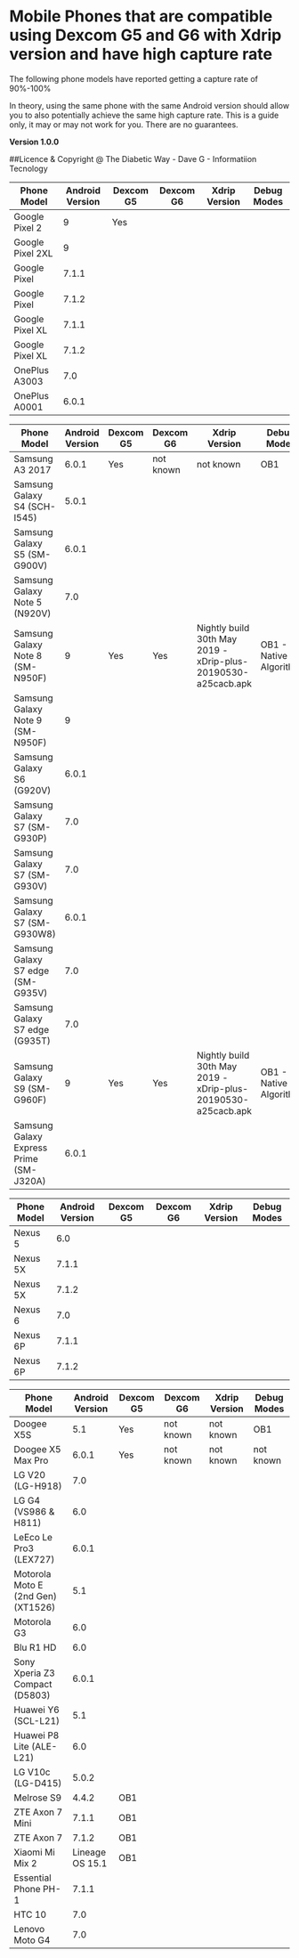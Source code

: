 # Mobile Phones that are compatible using Dexcom G5 and G6 with Xdrip version and  have high capture rate



The following phone models have reported getting a capture rate of 90%-100%

In theory, using the same phone with the same Android version should allow you to also potentially achieve the same high capture rate. This is a guide only, it may or may not work for you. There are no guarantees.

**Version 1.0.0**

##Licence & Copyright
@ The Diabetic Way - Dave G - Informatiion Tecnology

Phone Model | Android Version | Dexcom G5 | Dexcom G6 | Xdrip Version  | Debug Modes
--- | --- | ---  | ---  | ---   | ---
Google Pixel 2 | 9 | Yes| 
Google Pixel 2XL | 9 |
Google Pixel | 7.1.1 |
Google Pixel | 7.1.2 |
Google Pixel XL | 7.1.1
Google Pixel XL | 7.1.2
OnePlus A3003 | 7.0
OnePlus A0001 | 6.0.1

Phone Model | Android Version | Dexcom G5 | Dexcom G6 | Xdrip Version  | Debug Modes
--- | --- | ---  | ---  | ---   | ---
Samsung A3 2017 | 6.0.1 |Yes | not known | not known| OB1 
Samsung Galaxy S4 (SCH-I545) | 5.0.1
Samsung Galaxy S5 (SM-G900V) | 6.0.1
Samsung Galaxy Note 5 (N920V) | 7.0
Samsung Galaxy Note 8 (SM-N950F) | 9 | Yes| Yes|  Nightly build 30th May 2019 - xDrip-plus-20190530-a25cacb.apk | OB1 - Native Algorithm
Samsung Galaxy Note 9 (SM-N950F) | 9
Samsung Galaxy S6 (G920V) | 6.0.1
Samsung Galaxy S7 (SM-G930P) | 7.0
Samsung Galaxy S7 (SM-G930V) | 7.0
Samsung Galaxy S7 (SM-G930W8) | 6.0.1
Samsung Galaxy S7 edge (SM-G935V) | 7.0
Samsung Galaxy S7 edge (G935T) | 7.0
Samsung Galaxy S9 (SM-G960F) | 9 | Yes| Yes|  Nightly build 30th May 2019 - xDrip-plus-20190530-a25cacb.apk | OB1 - Native Algorithm
Samsung Galaxy Express Prime (SM-J320A) | 6.0.1

Phone Model | Android Version | Dexcom G5 | Dexcom G6 | Xdrip Version  | Debug Modes
--- | --- | ---  | ---  | ---   | ---
Nexus 5 | 6.0
Nexus 5X | 7.1.1
Nexus 5X | 7.1.2
Nexus 6 | 7.0
Nexus 6P | 7.1.1
Nexus 6P | 7.1.2

Phone Model | Android Version | Dexcom G5 | Dexcom G6 | Xdrip Version  | Debug Modes
--- | --- | ---  | ---  | ---   | ---
Doogee X5S  | 5.1 | Yes  | not known | not known | OB1
Doogee X5 Max Pro | 6.0.1 | Yes  | not known  | not known  | not known
LG V20 (LG-H918) | 7.0
LG G4 (VS986 & H811) | 6.0
LeEco Le Pro3 (LEX727) | 6.0.1
Motorola Moto E (2nd Gen) (XT1526) | 5.1
Motorola G3 | 6.0
Blu R1 HD | 6.0
Sony Xperia Z3 Compact (D5803) | 6.0.1
Huawei Y6 (SCL-L21) | 5.1
Huawei P8 Lite (ALE-L21) | 6.0
LG V10c (LG-D415) | 5.0.2
Melrose S9 | 4.4.2 | OB1
ZTE Axon 7 Mini | 7.1.1 | OB1
ZTE Axon 7 | 7.1.2 | OB1
Xiaomi Mi Mix 2 | Lineage OS 15.1 | OB1
Essential Phone PH-1 | 7.1.1
HTC 10 | 7.0
Lenovo Moto G4 | 7.0

